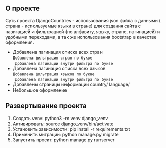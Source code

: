 ## О проекте
Суть проекта DjangoCountries - использования json файла с данными ( страна - используемые языки в стране) для создания сайта с навигацией и фильтрацией (по алфавиту, языку, стране, пагинацией) и удобными переходами, а так же использования bootstrap в качестве оформления.

* Добавлена пагинация списка всех стран <br>
```Добавлена фильтрация стран по букве```<br>
``` Добавлена пагинации внутри фильтра по букве```<br>
* Добавлена пагинация списка всех языков <br>
```Добавлена фильтрация языков по букве```<br>
``` Добавлена пагинации внутри фильтра по букве```<br>
* Добавлены страницы информации country/<name> language/<name>
* Небольшое оформление

## Развертывание проекта

1. Создать venv: python3 -m venv django_venv
2. Активировать: source django_venv/bin/activate
3. Установить зависимости: pip install -r requirements.txt
4. Применить миграции: python manage.py migrate
5. Запустить проект: python manage.py runserver
